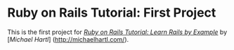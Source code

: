 # Ruby on Rails Tutorial:  First Project

This is the first project for [*Ruby on Rails Tutorial:  Learn Rails by Example*](http://railstutorial.org/) by [*Michael Hartl*] (http://michaelhartl.com/).